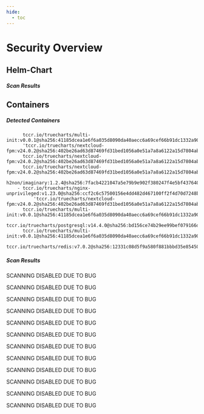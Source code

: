 ```yaml
---
hide:
  - toc
---
```


# Security Overview

<link href="https://truecharts.org/_static/trivy.css" type="text/css" rel="stylesheet" />

## Helm-Chart

##### Scan Results


## Containers

##### Detected Containers

          tccr.io/truecharts/multi-init:v0.0.1@sha256:41185dcea1e6f6a035d8090da40aecc6a69cef66b91dc1332a90c9d22861d367
          'tccr.io/truecharts/nextcloud-fpm:v24.0.2@sha256:402be26ad63d87469fd31bed1056a0e51a7a8a6122a15d7804abc592711cbf3a'
          tccr.io/truecharts/nextcloud-fpm:v24.0.2@sha256:402be26ad63d87469fd31bed1056a0e51a7a8a6122a15d7804abc592711cbf3a
          tccr.io/truecharts/nextcloud-fpm:v24.0.2@sha256:402be26ad63d87469fd31bed1056a0e51a7a8a6122a15d7804abc592711cbf3a
          h2non/imaginary:1.2.4@sha256:7facb4221047a5e79b9e902f380247f4e5bf4376400d0badbeb738d3e1c2f654
        - tccr.io/truecharts/nginx-unprivileged:v1.23.0@sha256:ccf2c6c57500156e4dd482d467100ff2f4d70d7248bbb9c551fb37f75cb07834
              'tccr.io/truecharts/nextcloud-fpm:v24.0.2@sha256:402be26ad63d87469fd31bed1056a0e51a7a8a6122a15d7804abc592711cbf3a'
          tccr.io/truecharts/multi-init:v0.0.1@sha256:41185dcea1e6f6a035d8090da40aecc6a69cef66b91dc1332a90c9d22861d367
          tccr.io/truecharts/postgresql:v14.4.0@sha256:bd156ce74b29ee99bef079166d7472f27748889aea4c5f02001eba9499e7aebe
          tccr.io/truecharts/multi-init:v0.0.1@sha256:41185dcea1e6f6a035d8090da40aecc6a69cef66b91dc1332a90c9d22861d367
          tccr.io/truecharts/redis:v7.0.2@sha256:12331c08d5f9a580f881bbbd35e85450327c22145815aa06dfe4b4d416a1bdd4

##### Scan Results

SCANNING DISABLED DUE TO BUG

SCANNING DISABLED DUE TO BUG

SCANNING DISABLED DUE TO BUG

SCANNING DISABLED DUE TO BUG

SCANNING DISABLED DUE TO BUG

SCANNING DISABLED DUE TO BUG

SCANNING DISABLED DUE TO BUG

SCANNING DISABLED DUE TO BUG

SCANNING DISABLED DUE TO BUG

SCANNING DISABLED DUE TO BUG

SCANNING DISABLED DUE TO BUG

SCANNING DISABLED DUE TO BUG

